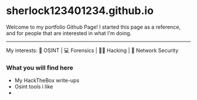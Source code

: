 # sherlock123401234.github.io
Welcome to my portfolio Github Page!
I started this page as a reference, and for people that are interested in what I'm doing.

-----------------------------------

My interests:
🔎 OSINT |
💻 Forensics |
👨‍💻 Hacking |
🚦  Network Security



### What you will find here
- My HackTheBox write-ups 
- Osint tools i like
- 


